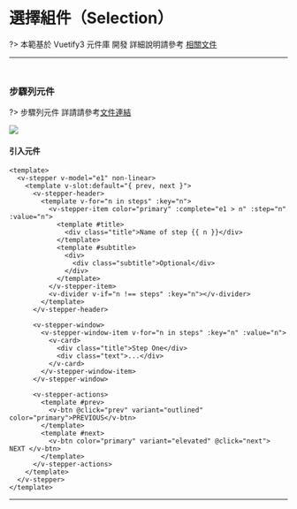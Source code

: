 # 選擇組件（Selection）

?> 本範基於 Vuetify3 元件庫 開發 詳細說明請參考 [相關文件](https://vuetifyjs.com/en/#javascript)

<hr style="margin-bottom:3rem;"/>

### 步驟列元件

?> 步驟列元件 詳請請參考[文件連結](https://vuetifyjs.com/en/components/steppers/#usage)

<img  src="doc_img/img_steppers.png"></img>

<h4>引入元件</h4>

```vue
<template>
  <v-stepper v-model="e1" non-linear>
    <template v-slot:default="{ prev, next }">
      <v-stepper-header>
        <template v-for="n in steps" :key="n">
          <v-stepper-item color="primary" :complete="e1 > n" :step="n" :value="n">
            <template #title>
              <div class="title">Name of step {{ n }}</div>
            </template>
            <template #subtitle>
              <div>
                <div class="subtitle">Optional</div>
              </div>
            </template>
          </v-stepper-item>
          <v-divider v-if="n !== steps" :key="n"></v-divider>
        </template>
      </v-stepper-header>

      <v-stepper-window>
        <v-stepper-window-item v-for="n in steps" :key="n" :value="n">
          <v-card>
            <div class="title">Step One</div>
            <div class="text">...</div>
          </v-card>
        </v-stepper-window-item>
      </v-stepper-window>

      <v-stepper-actions>
        <template #prev>
          <v-btn @click="prev" variant="outlined" color="primary">PREVIOUS</v-btn>
        </template>
        <template #next>
          <v-btn color="primary" variant="elevated" @click="next"> NEXT </v-btn>
        </template>
      </v-stepper-actions>
    </template>
  </v-stepper>
</template>
```

<hr style="margin-bottom:8rem;"/>
